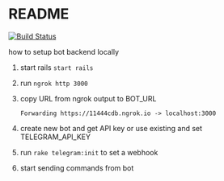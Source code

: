 # README

[![Build Status](https://semaphoreci.com/api/v1/kodo/torrent-panic/branches/master/badge.svg)](https://semaphoreci.com/kodo/torrent-panic)

how to setup bot backend locally

1. start rails ```start rails``` 
2. run ```ngrok http 3000```
3. copy URL from ngrok output to BOT_URL

   ```Forwarding https://11444cdb.ngrok.io -> localhost:3000```

4. create new bot and get API key or use existing and set TELEGRAM_API_KEY
5. run ```rake telegram:init``` to set a webhook
6. start sending commands from bot

